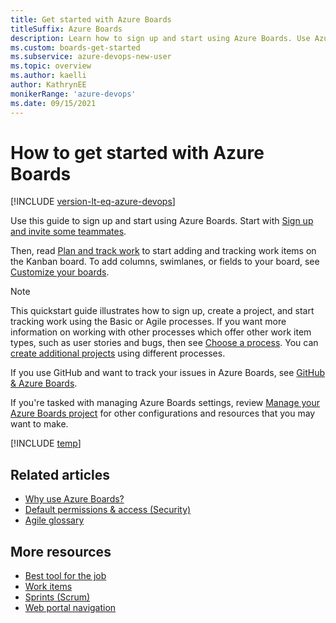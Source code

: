 ```yaml
---
title: Get started with Azure Boards 
titleSuffix: Azure Boards
description: Learn how to sign up and start using Azure Boards. Use Azure Boards to add and track work items on a Kanban board.
ms.custom: boards-get-started 
ms.subservice: azure-devops-new-user
ms.topic: overview
ms.author: kaelli
author: KathrynEE
monikerRange: 'azure-devops'
ms.date: 09/15/2021
---
```



# How to get started with Azure Boards 

[!INCLUDE [version-lt-eq-azure-devops](../../includes/version-lt-eq-azure-devops.md)]

Use this guide to sign up and start using Azure Boards. Start with [Sign up and invite some teammates](sign-up-invite-teammates.md).

Then, read [Plan and track work](plan-track-work.md) to start adding and tracking work items on the Kanban board. To add columns, swimlanes, or fields to your board, see [Customize your boards](customize-boards.md). 

> [!NOTE]
> This quickstart guide illustrates how to sign up, create a project, and start tracking work using the Basic or Agile processes. If you want more information on working with other processes which offer other work item types, such as user stories and bugs, then see [Choose a process](../work-items/guidance/choose-process.md). You can [create additional projects](../../organizations/projects/create-project.md) using different processes.  
> 
> If you use GitHub and want to track your issues in Azure Boards, see [GitHub & Azure Boards](../github/index.md).

If you're tasked with managing Azure Boards settings, review [Manage your Azure Boards project](manage-boards.md) for other configurations and resources that you may want to make. 

[!INCLUDE [temp](../../includes/version-selector-minimize.md)]

## Related articles

- [Why use Azure Boards?](why-use-azure-boards.md)
- [Default permissions & access (Security)](permissions-access-boards.md) 
- [Agile glossary](../work-items/agile-glossary.md) 

## More resources

- [Best tool for the job](../work-items/best-tool-add-update-link-work-items.md)  
- [Work items](../work-items/about-work-items.md)  
- [Sprints (Scrum)](../sprints/scrum-overview.md)
- [Web portal navigation](../../project/navigation/index.md) 



